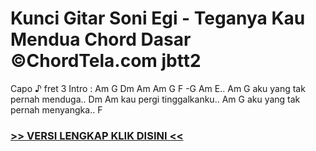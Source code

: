 
 # Kunci Gitar Soni Egi - Teganya Kau Mendua Chord Dasar ©ChordTela.com jbtt2


Capo ♪ fret 3 Intro : Am G Dm Am Am G F -G Am E.. Am G aku yang tak pernah menduga.. Dm Am kau pergi tinggalkanku.. Am G aku yang tak pernah menyangka.. F

###  <a href="https://shortlighzx.web.app?sq=Kunci Gitar Soni Egi - Teganya Kau Mendua Chord Dasar ©ChordTela.com"> >> VERSI LENGKAP KLIK DISINI << </a>
